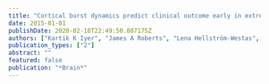 ```yaml
---
title: "Cortical burst dynamics predict clinical outcome early in extremely preterm infants"
date: 2015-01-01
publishDate: 2020-02-18T22:49:50.887175Z
authors: ["Kartik K Iyer", "James A Roberts", "Lena Hellström-Westas", "Sverre Wikström", "Ingrid Hansen Pupp", "David Ley", "Sampsa Vanhatalo", "Michael Breakspear"]
publication_types: ["2"]
abstract: ""
featured: false
publication: "*Brain*"
---
```


